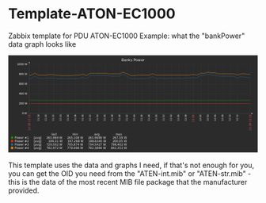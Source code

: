 # Template-ATON-EC1000
Zabbix template for PDU ATON-EC1000
Example: what the "bankPower" data graph looks like

![Bank Powers Graph](https://github.com/woodman-sh/Template-ATON-EC1000/blob/main/Images/Banks%20Power%20Graph.png)

This template uses the data and graphs I need, if that's not enough for you, you can get the OID you need from the "ATEN-int.mib" or "ATEN-str.mib" - this is the data of the most recent MIB file package that the manufacturer provided.

